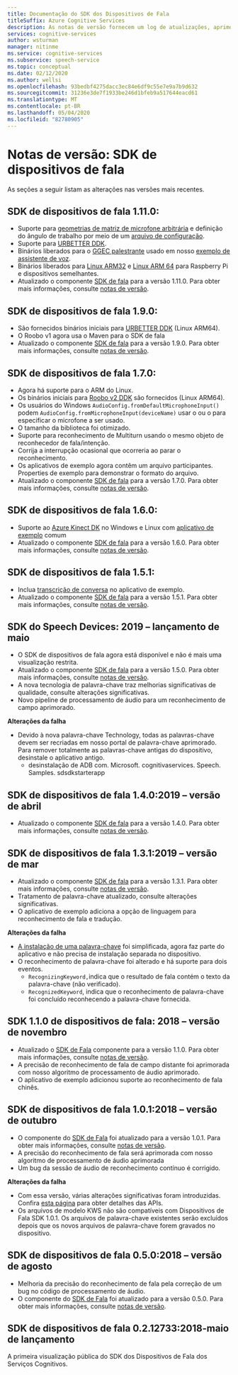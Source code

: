 ```yaml
---
title: Documentação do SDK dos Dispositivos de Fala
titleSuffix: Azure Cognitive Services
description: As notas de versão fornecem um log de atualizações, aprimoramentos, correções de bugs e alterações no SDK de dispositivos de fala. Este artigo é atualizado com cada versão do SDK dos dispositivos de fala.
services: cognitive-services
author: wsturman
manager: nitinme
ms.service: cognitive-services
ms.subservice: speech-service
ms.topic: conceptual
ms.date: 02/12/2020
ms.author: wellsi
ms.openlocfilehash: 93bedbf4275dacc3ec84e6df9c55e7e9a7b9d632
ms.sourcegitcommit: 31236e3de7f1933be246d1bfeb9a517644eacd61
ms.translationtype: MT
ms.contentlocale: pt-BR
ms.lasthandoff: 05/04/2020
ms.locfileid: "82780905"
---
```

# <a name="release-notes-speech-devices-sdk"></a>Notas de versão: SDK de dispositivos de fala

As seções a seguir listam as alterações nas versões mais recentes.

## <a name="speech-devices-sdk-1110"></a>SDK de dispositivos de fala 1.11.0:

- Suporte para [geometrias de matriz de microfone arbitrária](how-to-devices-microphone-array-configuration.md) e definição do ângulo de trabalho por meio de um [arquivo de configuração](https://aka.ms/sdsdk-micarray-json).
- Suporte para [URBETTER DDK](http://www.urbetter.com/products_56/278.html).
- Binários liberados para o [GGEC palestrante](https://aka.ms/sdsdk-download-speaker) usado em nosso [exemplo de assistente de voz](https://aka.ms/sdsdk-speaker).
- Binários liberados para [Linux ARM32](https://aka.ms/sdsdk-download-linux-arm32) e [Linux ARM 64](https://aka.ms/sdsdk-download-linux-arm64) para Raspberry Pi e dispositivos semelhantes.
- Atualizado o componente [SDK de fala](https://docs.microsoft.com/azure/cognitive-services/speech-service/speech-sdk-reference) para a versão 1.11.0. Para obter mais informações, consulte [notas de versão](https://aka.ms/csspeech/whatsnew).

## <a name="speech-devices-sdk-190"></a>SDK de dispositivos de fala 1.9.0:

- São fornecidos binários iniciais para [URBETTER DDK](https://aka.ms/sdsdk-download-urbetter) (Linux ARM64).
- O Roobo v1 agora usa o Maven para o SDK de fala
- Atualizado o componente [SDK de fala](https://docs.microsoft.com/azure/cognitive-services/speech-service/speech-sdk-reference) para a versão 1.9.0. Para obter mais informações, consulte [notas de versão](https://aka.ms/csspeech/whatsnew).

## <a name="speech-devices-sdk-170"></a>SDK de dispositivos de fala 1.7.0:

- Agora há suporte para o ARM do Linux.
- Os binários iniciais para [Roobo v2 DDK](https://aka.ms/sdsdk-download-roobov2) são fornecidos (Linux ARM64).
- Os usuários do Windows `AudioConfig.fromDefaultMicrophoneInput()` podem `AudioConfig.fromMicrophoneInput(deviceName)` usar o ou o para especificar o microfone a ser usado.
- O tamanho da biblioteca foi otimizado.
- Suporte para reconhecimento de Multiturn usando o mesmo objeto de reconhecedor de fala/intenção.
- Corrija a interrupção ocasional que ocorreria ao parar o reconhecimento.
- Os aplicativos de exemplo agora contêm um arquivo participantes. Properties de exemplo para demonstrar o formato do arquivo.
- Atualizado o componente [SDK de fala](https://docs.microsoft.com/azure/cognitive-services/speech-service/speech-sdk-reference) para a versão 1.7.0. Para obter mais informações, consulte [notas de versão](https://aka.ms/csspeech/whatsnew).

## <a name="speech-devices-sdk-160"></a>SDK de dispositivos de fala 1.6.0:

- Suporte ao [Azure Kinect DK](https://azure.microsoft.com/services/kinect-dk/) no Windows e Linux com [aplicativo de exemplo](https://aka.ms/sdsdk-download) comum
- Atualizado o componente [SDK de fala](https://docs.microsoft.com/azure/cognitive-services/speech-service/speech-sdk-reference) para a versão 1.6.0. Para obter mais informações, consulte [notas de versão](https://aka.ms/csspeech/whatsnew).

## <a name="speech-devices-sdk-151"></a>SDK de dispositivos de fala 1.5.1:

- Inclua [transcrição de conversa](conversation-transcription-service.md) no aplicativo de exemplo.
- Atualizado o componente [SDK de fala](https://docs.microsoft.com/azure/cognitive-services/speech-service/speech-sdk-reference) para a versão 1.5.1. Para obter mais informações, consulte [notas de versão](https://aka.ms/csspeech/whatsnew).

## <a name="speech-devices-sdk-150-2019-may-release"></a>SDK do Speech Devices: 2019 – lançamento de maio

- O SDK de dispositivos de fala agora está disponível e não é mais uma visualização restrita.
- Atualizado o componente [SDK de fala](https://docs.microsoft.com/azure/cognitive-services/speech-service/speech-sdk-reference) para a versão 1.5.0. Para obter mais informações, consulte [notas de versão](https://aka.ms/csspeech/whatsnew).
- A nova tecnologia de palavra-chave traz melhorias significativas de qualidade, consulte alterações significativas.
- Novo pipeline de processamento de áudio para um reconhecimento de campo aprimorado.

**Alterações da falha**

- Devido à nova palavra-chave Technology, todas as palavras-chave devem ser recriadas em nosso portal de palavra-chave aprimorado. Para remover totalmente as palavras-chave antigas do dispositivo, desinstale o aplicativo antigo.
  - desinstalação de ADB com. Microsoft. cognitivaservices. Speech. Samples. sdsdkstarterapp

## <a name="speech-devices-sdk-140-2019-apr-release"></a>SDK de dispositivos de fala 1.4.0:2019 – versão de abril

- Atualizado o componente [SDK de fala](https://docs.microsoft.com/azure/cognitive-services/speech-service/speech-sdk-reference) para a versão 1.4.0. Para obter mais informações, consulte [notas de versão](https://aka.ms/csspeech/whatsnew).

## <a name="speech-devices-sdk-131-2019-mar-release"></a>SDK de dispositivos de fala 1.3.1:2019 – versão de mar

- Atualizado o componente [SDK de fala](https://docs.microsoft.com/azure/cognitive-services/speech-service/speech-sdk-reference) para a versão 1.3.1. Para obter mais informações, consulte [notas de versão](https://aka.ms/csspeech/whatsnew).
- Tratamento de palavra-chave atualizado, consulte alterações significativas.
- O aplicativo de exemplo adiciona a opção de linguagem para reconhecimento de fala e tradução.

**Alterações da falha**

- [A instalação de uma palavra-chave](https://docs.microsoft.com/azure/cognitive-services/speech-service/speech-devices-sdk-create-kws) foi simplificada, agora faz parte do aplicativo e não precisa de instalação separada no dispositivo.
- O reconhecimento de palavra-chave foi alterado e há suporte para dois eventos.
  - `RecognizingKeyword,`indica que o resultado de fala contém o texto da palavra-chave (não verificado).
  - `RecognizedKeyword`, indica que o reconhecimento de palavra-chave foi concluído reconhecendo a palavra-chave fornecida.

## <a name="speech-devices-sdk-110-2018-nov-release"></a>SDK 1.1.0 de dispositivos de fala: 2018 – versão de novembro

- Atualizado o [SDK de Fala](https://docs.microsoft.com/azure/cognitive-services/speech-service/speech-sdk-reference) componente para a versão 1.1.0. Para obter mais informações, consulte [notas de versão](https://aka.ms/csspeech/whatsnew).
- A precisão de reconhecimento de fala de campo distante foi aprimorada com nosso algoritmo de processamento de áudio aprimorado.
- O aplicativo de exemplo adicionou suporte ao reconhecimento de fala chinês.

## <a name="speech-devices-sdk-101-2018-oct-release"></a>SDK de dispositivos de fala 1.0.1:2018 – versão de outubro

- O componente do [SDK de Fala](https://docs.microsoft.com/azure/cognitive-services/speech-service/speech-sdk-reference) foi atualizado para a versão 1.0.1. Para obter mais informações, consulte [notas de versão](https://aka.ms/csspeech/whatsnew).
- A precisão do reconhecimento de fala será aprimorada com nosso algoritmo de processamento de áudio aprimorada
- Um bug da sessão de áudio de reconhecimento contínuo é corrigido.

**Alterações da falha**

- Com essa versão, várias alterações significativas foram introduzidas. Confira [esta página](https://aka.ms/csspeech/breakingchanges_1_0_0) para obter detalhes das APIs.
- Os arquivos de modelo KWS não são compatíveis com Dispositivos de Fala SDK 1.0.1. Os arquivos de palavra-chave existentes serão excluídos depois que os novos arquivos de palavra-chave forem gravados no dispositivo.

## <a name="speech-devices-sdk-050-2018-aug-release"></a>SDK de dispositivos de fala 0.5.0:2018 – versão de agosto

- Melhoria da precisão do reconhecimento de fala pela correção de um bug no código de processamento de áudio.
- O componente do [SDK de Fala](https://docs.microsoft.com/azure/cognitive-services/speech-service/speech-sdk-reference) foi atualizado para a versão 0.5.0. Para obter mais informações, consulte [notas de versão](releasenotes.md#cognitive-services-speech-sdk-050-2018-july-release).

## <a name="speech-devices-sdk-0212733-2018-may-release"></a>SDK de dispositivos de fala 0.2.12733:2018-maio de lançamento

A primeira visualização pública do SDK dos Dispositivos de Fala dos Serviços Cognitivos.

